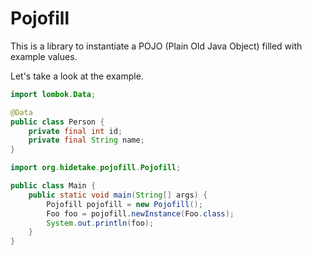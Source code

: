 # Pojofill

This is a library to instantiate a POJO (Plain Old Java Object) filled with example values.

Let's take a look at the example.

```java
import lombok.Data;

@Data
public class Person {
    private final int id;
    private final String name;
}
```

```java
import org.hidetake.pojofill.Pojofill;

public class Main {
    public static void main(String[] args) {
        Pojofill pojofill = new Pojofill();
        Foo foo = pojofill.newInstance(Foo.class);
        System.out.println(foo);
    }
}
```
